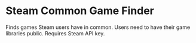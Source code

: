 # Steam Common Game Finder

Finds games Steam users have in common. Users need to have their game libraries public. Requires Steam API key.
